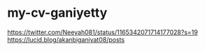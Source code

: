 # my-cv-ganiyetty
https://twitter.com/Neeyah081/status/1165342071714177028?s=19
https://lucid.blog/akanbiganiyat08/posts
